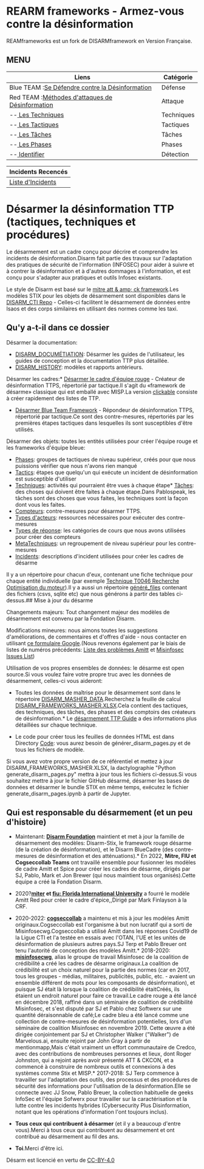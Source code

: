 # REARM frameworks - Armez-vous contre la désinformation

REAMframeworks est un fork de DISARMframework en Version Française.

## MENU
|Liens |Catégorie |
|-------- |-------------- |
|Blue TEAM :[Se Défendre contre la Désinformation](../../generated_pages/disarm_blue_framework.md) |Défense |
|Red TEAM :[Méthodes d'attaques de Désinformation](../../generated_pages/disarm_blue_framework.md) |Attaque |
|--[ Les Techniques ](../../generated_pages/techniques_index.md) |Techniques|
|--[ Les Tactiques ](../../generated_pages/techniques_index.md) |Tactiques|
|--[ Les Tâches ](../../generated_pages/tasks_index.md) |Tâches |
|--[ Les Phases ](../../generated_pages/phases_index.md) |Phases |
|--[ Identifier ](../../generated_pages/detections_index.md) |Détection | 


|Incidents Recencés |
|-------------------|
|[ Liste d'Incidents ](../../generated_pages/incidents_index.md) |

# Désarmer la désinformation TTP (tactiques, techniques et procédures)

Le désarmement est un cadre conçu pour décrire et comprendre les incidents de désinformation.Disarm fait partie des travaux sur l'adaptation des pratiques de sécurité de l'information (INFOSEC) pour aider à suivre et à contrer la désinformation et à d'autres dommages à l'information, et est conçu pour s'adapter aux pratiques et outils Infosec existants.

Le style de Disarm est basé sur le [mitre att & amp; ck framework](https://github.com/mitre-attack/attack-website/).Les modèles STIX pour les objets de désarmement sont disponibles dans le [DISARM_CTI Repo](https://github.com/DISARMFoundation/DISARM_cti) - Celles-ci facilitent le désarmement de données entre Isaos et des corps similaires en utilisant des normes comme les taxi.


## Qu'y a-t-il dans ce dossier

Désarmer la documentation:
* [DISARM_DOCUMÉTIATION](DISARM_DOCUMENTATION): Désarmer les guides de l'utilisateur, les guides de conception et la documentation TTP plus détaillée.
* [DISARM_HISTORY](DISARM_DOCUMENTATION/DISARM_HISTORY): modèles et rapports antérieurs.

Désarmer les cadres:* [Désarmer le cadre d'équipe rouge](generated_pages/disarm_red_framework.md) - Créateur de désinformation TTPS, répertorié par tactique.Il s'agit du «framework de désarme» classique qui est emballé avec MISP.La version [clickable](generated_files/disarm_red_framework_clickable.html) consiste à créer rapidement des listes de TTP.
* [Désarmer Blue Team Framework](generated_pages/disarm_blue_framework.md) - Répondeur de désinformation TTPS, répertorié par tactique.Ce sont des contre-mesures, répertoriés par les premières étapes tactiques dans lesquelles ils sont susceptibles d'être utilisés.

Désarmer des objets: toutes les entités utilisées pour créer l'équipe rouge et les frameworks d'équipe bleue:
* [Phases](generated_pages/phases_index.md): groupes de tactiques de niveau supérieur, créés pour que nous puissions vérifier que nous n'avons rien manqué
* [Tactics](generated_pages/tactics_index.md): étapes que quelqu'un qui exécute un incident de désinformation est susceptible d'utiliser
* [Techniques](generated_pages/techniques_index.md): activités qui pourraient être vues à chaque étape* [Tâches](generated_pages/tasks_index.md): des choses qui doivent être faites à chaque étape.Dans Pablospeak, les tâches sont des choses que vous faites, les techniques sont la façon dont vous les faites.
* [Compteurs](generated_pages/counters_index.md): contre-mesures pour désarmer TTPS.
* [Types d'acteurs](generated_pages/actortypes_index.md): ressources nécessaires pour exécuter des contre-mesures
* [Types de réponse](generated_pages/responsetype_index.md): les catégories de cours que nous avons utilisées pour créer des compteurs
* [MetaTechniques](generated_pages/metatechniques_index.md): un regroupement de niveau supérieur pour les contre-mesures
* [Incidents](generated_pages/incidents_index.md): descriptions d'incident utilisées pour créer les cadres de désarme

Il y a un répertoire pour chacun d'eux, contenant une fiche technique pour chaque entité individuelle (par exemple [Technique T0046 Recherche Optimisation du moteur](generated_pages/techniques/T0046.md)).Il y a aussi un répertoire [généré_files](generated_files) contenant des fichiers (csvs, sqlite etc) que nous générons à partir des tables ci-dessus.## Mise à jour du désarme

Changements majeurs: Tout changement majeur des modèles de désarmement est convenu par la Fondation Disarm.

Modifications mineures: nous aimons toutes les suggestions d'améliorations, de commentaires et d'offres d'aide - nous contacter en utilisant [ce formulaire Google](https://docs.google.com/forms/d/e/1FAIpQLSdZuyKFp1UZzk6qUE4IN1O14HaJ-F4TH9thxR3hrRU-Mu7QUQ/viewform).(Nous revenons également par le biais de listes de numéros précédents: [Liste des problèmes Amitt](https://github.com//DISARM/issues) et [Misinfosec Issues List](https://github.com/misinfosecproject/DISARM_framework/issues))

Utilisation de vos propres ensembles de données: le désarme est open source.Si vous voulez faire votre propre truc avec les données de désarmement, celles-ci vous aideront:
* Toutes les données de maîtrise pour le désarmement sont dans le répertoire [DISARM_MASHER_DATA](DISARM_MASTER_DATA).Recherchez la feuille de calcul [DISARM_FRAMEWORKS_MASHER.XLSX](DISARM_MASTER_DATA/DISARM_FRAMEWORKS_MASTER.xlsx).Cela contient des tactiques, des techniques, des tâches, des phases et des comptoirs des créateurs de désinformation.* Le [désarmement TTP Guide](https://docs.google.com/document/d/1Kc0O7owFyGiYs8N8wSq17gRUPEDQsD5lLUL_3KGCgRE/edit#) a des informations plus détaillées sur chaque technique.

* Le code pour créer tous les feuilles de données HTML est dans Directory [Code](CODE): vous aurez besoin de générer_disarm_pages.py et de tous les fichiers de modèle.

Si vous avez votre propre version de ce référentiel et mettez à jour DISARM_FRAMEWORKS_MASHER.XLSX, la dactylographie "Python generate_disarm_pages.py" mettra à jour tous les fichiers ci-dessus.Si vous souhaitez mettre à jour le fichier GitHub désarmé, désarmer les bases de données et désarmer le bundle STIX en même temps, exécutez le fichier generate_disarm_pages.ipynb à partir de Jupyter.


## Qui est responsable du désarmement (et un peu d'histoire)

* Maintenant: **[Disarm Foundation](https://www.disarm.foundation/)** maintient et met à jour la famille de désarmement des modèles: Disarm-Stix, le framework rouge désarme (de la création de désinformation), et le Disarm BlueCadre (des contre-mesures de désinformation et des atténuations).* En 2022, **Mitre, FIU et Cogseccollab Teams** ont travaillé ensemble pour fusionner les modèles de cadre Amitt et Spice pour créer les cadres de désarme, dirigés par SJ, Pablo, Mark et Jon Brewer (qui nous maintient tous organisés).Cette équipe a créé la Fondation Disarm.

* 2020?**[miter](https://www.mitre.org/) et [fiu: Florida International University](https://www.fiu.edu/)** a fourré le modèle Amitt Red pour créer le cadre d'épice,,Dirigé par Mark Finlayson à la CRF.

* 2020-2022: **[cogseccollab](http://cogsec-collab.org/)** a maintenu et mis à jour les modèles Amitt originaux.Cogseccollab est l'organisme à but non lucratif qui a sorti de Misinfosecwg.Cogseccollab a utilisé Amitt dans les réponses Covid19 de la Ligue CTI et l'a testée en essais avec l'OTAN, l'UE et les unités de désinformation de plusieurs autres pays.SJ Terp et Pablo Breuer ont tenu l'autorité de conception des modèles Amitt.* 2018-2020: **[misinfosecwg](https://github.com/credcoalition/community-site/wiki/Working-Groups)**, alias le groupe de travail Misinfosec de la coalition de crédibilité a créé les cadres de désarme originaux.La coalition de crédibilité est un choix naturel pour la partie des normes (car en 2017, tous les groupes - médias, militaires, publicités, public, etc. - avaient un ensemble différent de mots pour les composants de désinformation), et puisque SJ était là lorsque la coalition de crédibilité étaitCréés, ils étaient un endroit naturel pour faire ce travail.Le cadre rouge a été lancé en décembre 2018, raffiné dans un séminaire de coalition de crédibilité Misinfosec, et s'est disputé par SJ et Pablo chez Softwerx sur une quantité déraisonnable de café;Le cadre bleu a été lancé comme une collection de contre-mesures de désinformation potentielles, lors d'un séminaire de coalition Misinfosec en novembre 2019. Cette œuvre a été dirigée conjointement par SJ et Christopher Walker ("Walker") de Marvelous.ai, ensuite rejoint par John Gray à partir de mentionmapp,Mais c'était vraiment un effort communautaire de Credco, avec des contributions de nombreuses personnes et lieux, dont Roger Johnston, qui a rejoint après avoir présenté ATT & CKCON, et a commencé à construire de nombreux outils et connexions à des systèmes comme Stix et MISP.* 2017-2018: SJ Terp commence à travailler sur l'adaptation des outils, des processus et des procédures de sécurité des informations pour l'utilisation de la désinformation.Elle se connecte avec JJ Snow, Pablo Breuer, la collection habituelle de geeks InfoSec et l'équipe Sofwerx pour travailler sur la caractérisation et la lutte contre les incidents hybrides (Cybersecurity Plus Disinformation, notant que les opérations d'information l'ont toujours inclus).

* **Tous ceux qui contribuent à désarmer** (et il y a beaucoup d'entre vous).Merci à tous ceux qui contribuent au désarmement et ont contribué au désarmement au fil des ans.

* **Toi**.Merci d'être ici.

Désarm est licencié en vertu de [CC-BY-4.0](LICENSE.md)